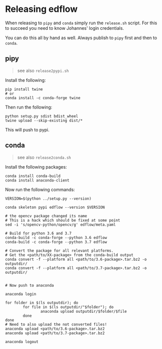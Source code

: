 # Releasing edflow

When releasing to `pipy` and `conda` simply run the `release.sh` script. For this to succeed you need to know Johannes' login credentials.

You can do this all by hand as well. Always publish to `pipy` first and then to `conda`.

## pipy
> see also `release2pypi.sh`

Install the following:
```
pip install twine
# or
conda install -c conda-forge twine
```

Then run the following:
```
python setup.py sdist bdist_wheel
twine upload --skip-existing dist/*
```

This will push to pypi.

## conda
> see also `release2conda.sh`

Install the following packages:
```
conda install conda-build
conda install anaconda-client
```

Now run the following commands:
```
VERSION=$(python ../setup.py --version)

conda skeleton pypi edflow --version $VERSION

# the opencv package changed its name
# This is a hack which should be fixed at some point
sed -i 's/opencv-python/opencv/g' edflow/meta.yaml

# Build for python 3.6 and 3.7
conda-build -c conda-forge --python 3.6 edflow
conda-build -c conda-forge --python 3.7 edflow

# Convert the package for all relevant platforms.
# Get the <path/to/XX-package> from the conda-build output
conda convert -f --platform all <path/to/3.6-package>.tar.bz2 -o outputdir/
conda convert -f --platform all <path/to/3.7-package>.tar.bz2 -o outputdir/


# Now push to anaconda

anaconda login

for folder in $(ls outputdir); do
        for file in $(ls outputdir/"$folder"); do
                anaconda upload outputdir/$folder/$file
        done
done
# Need to also upload the not converted files!
anaconda upload <path/to/3.6-package>.tar.bz2
anaconda upload <path/to/3.7-package>.tar.bz2

anaconda logout
```
